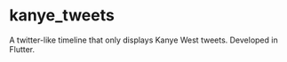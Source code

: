 # kanye_tweets

A twitter-like timeline that only displays Kanye West tweets. Developed in Flutter.
